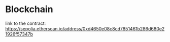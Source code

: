 # Blockchain
link to the contract:
https://sepolia.etherscan.io/address/0xd4650e08c8cd7851461b286d680e21926f57347b
